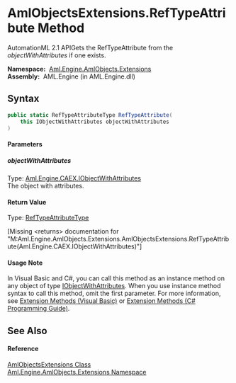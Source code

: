 AmlObjectsExtensions.RefTypeAttribute Method
============================================
AutomationML 2.1 APIGets the RefTypeAttribute from the *objectWithAttributes* if one exists.

  **Namespace:**  [Aml.Engine.AmlObjects.Extensions][1]  
  **Assembly:**  AML.Engine (in AML.Engine.dll)

Syntax
------

```csharp
public static RefTypeAttributeType RefTypeAttribute(
	this IObjectWithAttributes objectWithAttributes
)
```

#### Parameters

##### *objectWithAttributes*
Type: [Aml.Engine.CAEX.IObjectWithAttributes][2]  
The object with attributes.

#### Return Value
Type: [RefTypeAttributeType][3]  

[Missing &lt;returns> documentation for "M:Aml.Engine.AmlObjects.Extensions.AmlObjectsExtensions.RefTypeAttribute(Aml.Engine.CAEX.IObjectWithAttributes)"]

#### Usage Note
In Visual Basic and C#, you can call this method as an instance method on any object of type [IObjectWithAttributes][2]. When you use instance method syntax to call this method, omit the first parameter. For more information, see [Extension Methods (Visual Basic)][4] or [Extension Methods (C# Programming Guide)][5].

See Also
--------

#### Reference
[AmlObjectsExtensions Class][6]  
[Aml.Engine.AmlObjects.Extensions Namespace][1]  

[1]: ../README.md
[2]: ../../Aml.Engine.CAEX/IObjectWithAttributes/README.md
[3]: ../../Aml.Engine.AmlObjects/RefTypeAttributeType/README.md
[4]: https://docs.microsoft.com/dotnet/visual-basic/programming-guide/language-features/procedures/extension-methods
[5]: https://docs.microsoft.com/dotnet/csharp/programming-guide/classes-and-structs/extension-methods
[6]: README.md
[7]: https://www.automationml.org
[8]: ../../icons/logoShade.png